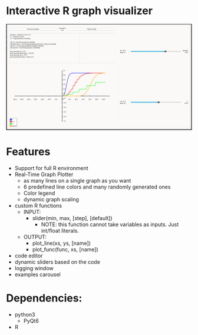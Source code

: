 # Interactive R graph visualizer

![](./assets/example_4.png)

# Features
* Support for full R environment
* Real-Time Graph Plotter
    * as many lines on a single graph as you want
    * 6 predefined line colors and many randomly generated ones
    * Color legend
    * dynamic graph scaling
* custom R functions
    * INPUT:
        * slider(min, max, [step], [default])
            * NOTE: this function cannot take variables as inputs. Just int/float literals.
    * OUTPUT:
        * plot_line(xs, ys, [name])
        * plot_func(func, xs, [name])
* code editor
* dynamic sliders based on the code
* logging window
* examples carousel

# Dependencies:
* python3
    * PyQt6
* R

